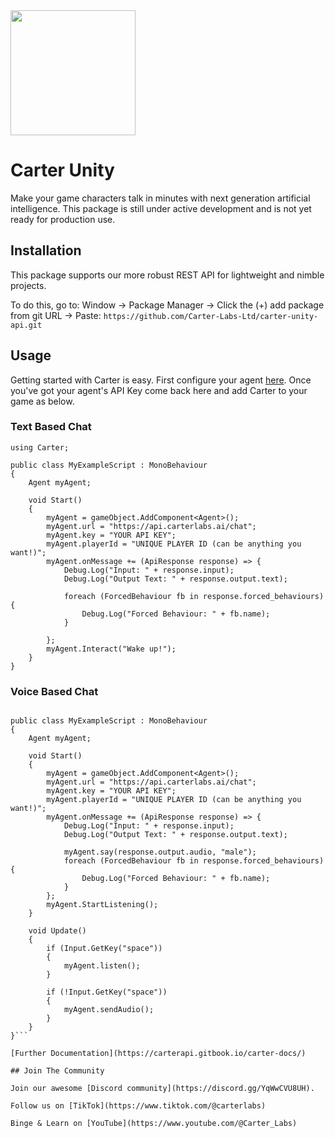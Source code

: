 <img src="https://www.carterapi.com/carter-full-white-transparent.svg" style="width: 200px"/>

# Carter Unity

Make your game characters talk in minutes with next generation artificial intelligence. This package is still under active development and is not yet ready for production use.

## Installation

This package supports our more robust REST API for lightweight and nimble projects.

To do this, go to: Window -> Package Manager -> Click the (+) add package from git URL -> Paste:
`https://github.com/Carter-Labs-Ltd/carter-unity-api.git`

## Usage

Getting started with Carter is easy. First configure your agent [here](https://studio.carterlabs.ai). Once you've got your agent's API Key come back here and add Carter to your game as below.

### Text Based Chat

```...
using Carter;

public class MyExampleScript : MonoBehaviour
{
    Agent myAgent;

    void Start()
    {
        myAgent = gameObject.AddComponent<Agent>();
        myAgent.url = "https://api.carterlabs.ai/chat";
        myAgent.key = "YOUR API KEY";
        myAgent.playerId = "UNIQUE PLAYER ID (can be anything you want!)";
        myAgent.onMessage += (ApiResponse response) => {
            Debug.Log("Input: " + response.input);
            Debug.Log("Output Text: " + response.output.text);

            foreach (ForcedBehaviour fb in response.forced_behaviours) {
                Debug.Log("Forced Behaviour: " + fb.name);
            }

        };
        myAgent.Interact("Wake up!");
    }
}
```

### Voice Based Chat

````using Carter;

public class MyExampleScript : MonoBehaviour
{
    Agent myAgent;

    void Start()
    {
        myAgent = gameObject.AddComponent<Agent>();
        myAgent.url = "https://api.carterlabs.ai/chat";
        myAgent.key = "YOUR API KEY";
        myAgent.playerId = "UNIQUE PLAYER ID (can be anything you want!)";
        myAgent.onMessage += (ApiResponse response) => {
            Debug.Log("Input: " + response.input);
            Debug.Log("Output Text: " + response.output.text);

            myAgent.say(response.output.audio, "male");
            foreach (ForcedBehaviour fb in response.forced_behaviours) {
                Debug.Log("Forced Behaviour: " + fb.name);
            }
        };
        myAgent.StartListening();
    }

    void Update()
    {
        if (Input.GetKey("space"))
        {
            myAgent.listen();
        }

        if (!Input.GetKey("space"))
        {
            myAgent.sendAudio();
        }
    }
}```

[Further Documentation](https://carterapi.gitbook.io/carter-docs/)

## Join The Community

Join our awesome [Discord community](https://discord.gg/YqWwCVU8UH).

Follow us on [TikTok](https://www.tiktok.com/@carterlabs)

Binge & Learn on [YouTube](https://www.youtube.com/@Carter_Labs)
````
